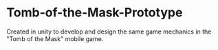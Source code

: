 # Tomb-of-the-Mask-Prototype
Created in unity to develop and design the same game mechanics in the "Tomb of the Mask" mobile game.
